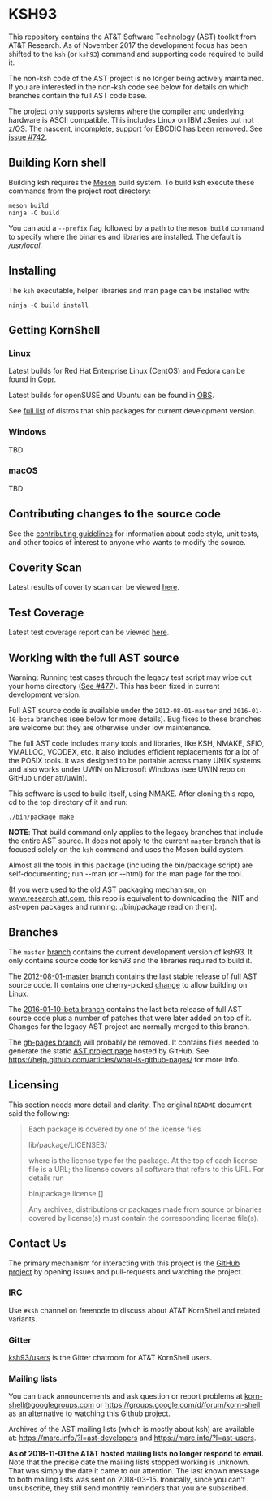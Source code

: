 # KSH93

This repository contains the AT&amp;T Software Technology (AST) toolkit
from AT&amp;T Research.  As of November 2017 the development focus has
been shifted to the `ksh` (or `ksh93`) command and supporting code required
to build it.

The non-ksh code of the AST project is no longer being actively
maintained. If you are interested in the non-ksh code see below for
details on which branches contain the full AST code base.

The project only supports systems where the compiler and underlying
hardware is ASCII compatible. This includes Linux on IBM zSeries but not
z/OS. The nascent, incomplete, support for EBCDIC has been removed. See
[issue #742](https://github.com/att/ast/issues/742).

## Building Korn shell

Building ksh requires the [Meson](http://mesonbuild.com/) build system. To
build ksh execute these commands from the project root directory:

```
meson build
ninja -C build
```

You can add a `--prefix` flag followed by a path to the `meson build` command
to specify where the binaries and libraries are installed. The default is
*/usr/local*.

## Installing

The `ksh` executable, helper libraries and man page can be installed with:

```
ninja -C build install
```

## Getting KornShell

### Linux
Latest builds for Red Hat Enterprise Linux (CentOS) and Fedora can be found in
[Copr](https://copr.fedorainfracloud.org/coprs/g/ksh/latest/).

Latest builds for openSUSE and Ubuntu can be found in
[OBS](https://build.opensuse.org/project/show/shells:ksh:new:latest).

See [full list](https://github.com/att/ast/wiki/Packages-for-Linux) of distros
that ship packages for current development version.

### Windows
TBD

### macOS
TBD


## Contributing changes to the source code

See the
[contributing guidelines](https://github.com/att/ast/blob/master/CONTRIBUTING.md)
for information about code style, unit tests, and other topics of interest
to anyone who wants to modify the source.


## Coverity Scan

Latest results of coverity scan can be viewed [here](https://scan.coverity.com/projects/ksh).

## Test Coverage

Latest test coverage report can be viewed [here](http://situ.im/ast/coveragereport/).

## Working with the full AST source

Warning: Running test cases through the legacy test script may wipe out your home directory
([See #477](https://github.com/att/ast/issues/477)). This has been fixed in current
development version.

Full AST source code is available under the `2012-08-01-master` and
`2016-01-10-beta` branches (see below for more details). Bug fixes to
these branches are welcome but they are otherwise under low maintenance.

The full AST code includes many tools and libraries, like KSH, NMAKE, SFIO,
VMALLOC, VCODEX, etc. It also includes efficient replacements for a
lot of the POSIX tools.  It was designed to be portable across many UNIX
systems and also works under UWIN on Microsoft Windows (see UWIN repo on
GitHub under att/uwin).

This software is used to build itself, using NMAKE.
After cloning this repo, cd to the top directory of it and run:

```
./bin/package make
```

__NOTE__: That build command only applies to the legacy branches that include
the entire AST source. It does not apply to the current `master` branch that
is focused solely on the `ksh` command and uses the Meson build system.


Almost all the tools in this package (including the bin/package script) are
self-documenting; run <tool> --man (or --html) for the man page for the tool.

(If you were used to the old AST packaging mechanism, on www.research.att.com,
this repo is equivalent to downloading the INIT and ast-open packages and
running: ./bin/package read on them).

## Branches

The `master` [branch](https://github.com/att/ast/commits/master) contains
the current development version of ksh93. It only contains source code
for ksh93 and the libraries required to build it.

The [2012-08-01-master branch](https://github.com/att/ast/commits/2012-08-01-master)
contains the last stable release of
full AST source code. It contains one cherry-picked
[change](https://github.com/att/ast/commit/e79c29295092fe2b2282d134e2b7cce32ec9dcac)
to allow building on Linux.

The [2016-01-10-beta branch](https://github.com/att/ast/commits/2016-01-10-beta) contains
the last beta release of full AST source code plus a number of patches
that were later added on top of it. Changes for the legacy AST project are
normally merged to this branch.

The [gh-pages branch](https://github.com/att/ast/commits/gh-pages)
will probably be removed. It contains files needed to generate the static
[AST project page](https://att.github.io/ast/) hosted by GitHub. See
https://help.github.com/articles/what-is-github-pages/ for more info.

## Licensing

This section needs more detail and clarity. The original `README` document
said the following:

> Each package is covered by one of the license files
>
>   lib/package/LICENSES/<license>
>
> where <license> is the license type for the package.  At the top
> of each license file is a URL; the license covers all software that
> refers to this URL. For details run
>
>   bin/package license [<package>]
>
> Any archives, distributions or packages made from source or
> binaries covered by license(s) must contain the corresponding
> license file(s).

## Contact Us

The primary mechanism for interacting with this project is the [GitHub
project](https://github.com/att/ast/) by opening issues and pull-requests
and watching the project.

### IRC

Use `#ksh` channel on freenode to discuss about AT&T KornShell and related variants.

### Gitter

[ksh93/users](https://gitter.im/ksh93/users) is the Gitter chatroom for
AT&T KornShell users.

### Mailing lists

You can track announcements and ask question or
report problems at korn-shell@googlegroups.com or
https://groups.google.com/d/forum/korn-shell as an alternative to watching
this Github project.

Archives of the AST mailing lists (which is mostly about ksh) are available at:
https://marc.info/?l=ast-developers and https://marc.info/?l=ast-users.

__As of 2018-11-01 the AT&T hosted mailing lists no longer respond to
email.__ Note that the precise date the mailing lists stopped working
is unknown. That was simply the date it came to our attention. The last
known message to both mailing lists was sent on 2018-03-15. Ironically,
since you can't unsubscribe, they still send monthly reminders that you
are subscribed.
